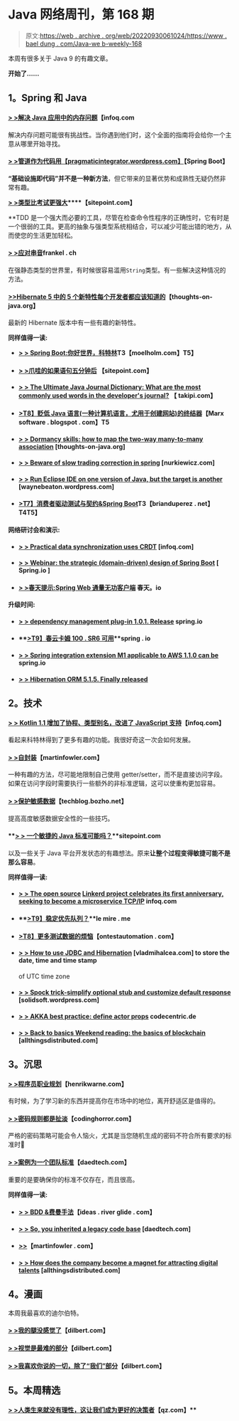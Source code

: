 # Java 网络周刊，第 168 期

> 原文:[https://web . archive . org/web/20220930061024/https://www . bael dung . com/Java-we b-weekly-168](https://web.archive.org/web/20220930061024/https://www.baeldung.com/java-web-weekly-168)

本周有很多关于 Java 9 的有趣文章。

**开始了……**

## **1。Spring 和 Java**

#### **[> >解决 Java 应用中的内存问题](https://web.archive.org/web/20220707143816/https://www.infoq.com/articles/Troubleshooting-Java-Memory-Issues?utm_campaign=infoq_content&utm_source=infoq&utm_medium=feed&utm_term=Java)**【infoq.com

解决内存问题可能很有挑战性。当你遇到他们时，这个全面的指南将会给你一个主意从哪里开始寻找。

#### **[> >管道作为代码用【pragmaticintegrator.wordpress.com】](https://web.archive.org/web/20220707143816/https://pragmaticintegrator.wordpress.com/2017/03/08/pipeline-as-code-with-a-spring-boot-application/)**【Spring Boot】

**“基础设施即代码”并不是一种新方法**，但它带来的显著优势和成熟性无疑仍然非常有趣。

**[> >类型比考试更强大](https://web.archive.org/web/20220707143816/https://www.sitepoint.com/types-are-mightier-than-tests/)****【sitepoint.com】**

 **TDD 是一个强大而必要的工具，尽管在检查命令性程序的正确性时，它有时是一个很弱的工具。更高的抽象与强类型系统相结合，可以减少可能出错的地方，从而使您的生活更加轻松。

#### [**> >应对串音**](https://web.archive.org/web/20220707143816/https://blog.frankel.ch/coping-stringly-typed/#gsc.tab=0)frankel . ch

在强静态类型的世界里，有时候很容易滥用`String`类型。有一些解决这种情况的方法。

#### **[>>Hibernate 5 中的 5 个新特性每个开发者都应该知道的](https://web.archive.org/web/20220707143816/http://www.thoughts-on-java.org/5-new-features-hibernate-5-every-developer-know/)**【thoughts-on-java.org】

最新的 Hibernate 版本中有一些有趣的新特性。

**同样值得一读:**

*   **[> > Spring Boot:你好世界，科特林](https://web.archive.org/web/20220707143816/https://moelholm.com/blog/2017/03/12/spring-boot-hello-world-kotlin)T3【moelholm.com】T5】**
*   #### **[> >爪哇的如果语句五分钟后](https://web.archive.org/web/20220707143816/https://www.sitepoint.com/javas-if-statement-tutorial/)** 【sitepoint.com】

*   #### **[> > The Ultimate Java Journal Dictionary: What are the most commonly used words in the developer's journal?](https://web.archive.org/web/20220707143816/http://blog.takipi.com/the-ultimate-java-logging-dictionary-what-are-the-most-common-words-developers-log/)** 【 takipi.com】

*   #### **[>T8】贬低 Java 语言(一种计算机语言，尤用于创建网站)的终结器](https://web.archive.org/web/20220707143816/https://marxsoftware.blogspot.com/2017/03/deprecating-java-finalizer.html)**【Marx software . blogspot . com】T5

*   #### **[> > Dormancy skills: how to map the two-way many-to-many association](https://web.archive.org/web/20220707143816/http://www.thoughts-on-java.org/hibernate-tips-map-bidirectional-many-many-association/)** [thoughts-on-java.org]

*   #### **[> > Beware of slow trading correction in spring](https://web.archive.org/web/20220707143816/http://www.nurkiewicz.com/2017/03/beware-of-slow-transaction-callbacks-in.html)** [nurkiewicz.com]

*   #### **[> > Run Eclipse IDE on one version of Java, but the target is another](https://web.archive.org/web/20220707143816/https://waynebeaton.wordpress.com/2017/03/10/run-eclipse-ide-on-one-version-of-java-but-target-another/)** [waynebeaton.wordpress.com]

*   #### **[>T7】消费者驱动测试与契约&Spring Boot](https://web.archive.org/web/20220707143816/http://www.briandupreez.net/2017/03/consumer-driven-testing-with-pact.html)T3【brianduperez . net】T4**T5】

**网络研讨会和演示:**

*   #### **[> > Practical data synchronization uses CRDT](https://web.archive.org/web/20220707143816/https://www.infoq.com/presentations/data-synchronization-crdt?utm_campaign=infoq_content&utm_source=infoq&utm_medium=feed&utm_term=Java)** [infoq.com]

*   #### **[> > Webinar: the strategic (domain-driven) design of Spring Boot](https://web.archive.org/web/20220707143816/https://spring.io/blog/2017/03/14/webinar-strategic-domain-driven-design-with-spring-boot)** [ Spring.io ]

*   #### [**> >春天提示:Spring Web 通量无功客户端**](https://web.archive.org/web/20220707143816/https://spring.io/blog/2017/03/15/spring-tips-the-spring-web-flux-reactive-client) 春天。io

**升级时间:**

*   #### **[> > dependency management plug-in 1.0.1\. Release](https://web.archive.org/web/20220707143816/https://spring.io/blog/2017/03/09/dependency-management-plugin-1-0-1-release)** spring.io

*   #### **[>T9】春云卡姆 100 . SR6 可用](https://web.archive.org/web/20220707143816/https://spring.io/blog/2017/03/10/spring-cloud-camden-sr6-is-available)**spring . io

*   #### **[> > Spring integration extension M1 applicable to AWS 1.1.0 can be](https://web.archive.org/web/20220707143816/https://spring.io/blog/2017/03/09/spring-integration-extension-for-aws-1-1-0-m1-available)** spring.io

*   #### **[> > Hibernation ORM 5.1.5\. Finally released](https://web.archive.org/web/20220707143816/http://in.relation.to/2017/03/14/hibernate-orm-515-final-release/)**

## **2。技术**

#### **[> > Kotlin 1.1 增加了协程、类型别名，改进了 JavaScript 支持](https://web.archive.org/web/20220707143816/https://www.infoq.com/news/2017/03/kotlin-11-released?utm_campaign=infoq_content&utm_source=infoq&utm_medium=feed&utm_term=Java)**【infoq.com】

看起来科特林得到了更多有趣的功能。我很好奇这一次会如何发展。

#### **[> >自封装](https://web.archive.org/web/20220707143816/https://martinfowler.com/bliki/SelfEncapsulation.html)**【martinfowler.com】

一种有趣的方法，尽可能地限制自己使用 getter/setter，而不是直接访问字段。如果在访问字段时需要执行一些额外的非标准逻辑，这可以使重构更加容易。

#### [**> >保护敏感数据**](https://web.archive.org/web/20220707143816/https://techblog.bozho.net/protecting-sensitive-data/)【techblog.bozho.net】

提高高度敏感数据安全性的一些技巧。

#### **[> > 一个敏捷的 Java 标准可能吗？](https://web.archive.org/web/20220707143816/https://www.sitepoint.com/is-an-agile-java-standard-possible/)**sitepoint.com

以及一些关于 Java 平台开发状态的有趣想法。原来**让整个过程变得敏捷可能不是那么容易**。

**同样值得一读:**

*   #### [**> > The open source**](https://web.archive.org/web/20220707143816/https://www.infoq.com/news/2017/03/linkerd-celebrates-one-year?utm_campaign=infoq_content&utm_source=infoq&utm_medium=feed&utm_term=Java) [Linkerd **project celebrates its first anniversary, seeking to become a microservice TCP/IP**](https://web.archive.org/web/20220707143816/https://www.infoq.com/news/2017/03/linkerd-celebrates-one-year?utm_campaign=infoq_content&utm_source=infoq&utm_medium=feed&utm_term=Java) infoq.com

*   #### **[>T9】稳定优先队列？](https://web.archive.org/web/20220707143816/http://lemire.me/blog/2017/03/13/stable-priority-queues/)**le mire . me

*   #### **[>T8】更多测试数据的烦恼](https://web.archive.org/web/20220707143816/http://www.ontestautomation.com/more-troubles-with-test-data/)**【ontestautomation . com】

*   #### **[> > How to use JDBC and Hibernation](https://web.archive.org/web/20220707143816/https://vladmihalcea.com/2017/03/14/how-to-store-date-time-and-timestamps-in-utc-time-zone-with-jdbc-and-hibernate/)** [vladmihalcea.com] to store the date, time and time stamp

    of UTC time zone
*   #### [**> > Spock trick-simplify optional stub and customize default response**](https://web.archive.org/web/20220707143816/https://solidsoft.wordpress.com/2017/03/15/spock-tricks-simplified-optional-stubbing-with-custom-default-responses/) [solidsoft.wordpress.com]

*   #### **[> > AKKA best practice: define actor props](https://web.archive.org/web/20220707143816/https://blog.codecentric.de/en/2017/03/akka-best-practices-defining-actor-props/)** codecentric.de

*   #### [**> > Back to basics Weekend reading: the basics of blockchain**](https://web.archive.org/web/20220707143816/http://www.allthingsdistributed.com/2017/03/foundation-of-blockchain.html) [allthingsdistributed.com]

## **3。沉思**

#### **[> >程序员职业规划](https://web.archive.org/web/20220707143816/https://henrikwarne.com/2017/03/12/programmer-career-planning/)**【henrikwarne.com】

有时候，为了学习新的东西并提高你在市场中的地位，离开舒适区是值得的。

#### **[> >密码规则都是扯淡](https://web.archive.org/web/20220707143816/https://blog.codinghorror.com/password-rules-are-bullshit/)**【codinghorror.com】

严格的密码策略可能会令人恼火，尤其是当您随机生成的密码不符合所有要求的标准时🙂

#### **[> >案例为一个团队标准](https://web.archive.org/web/20220707143816/http://www.daedtech.com/case-team-standard/)**【daedtech.com】

重要的是要确保你的标准不仅存在，而且很高。

**同样值得一读:**

*   #### **[> > BDD &费曼手法](https://web.archive.org/web/20220707143816/https://ideas.riverglide.com/bdd-the-feynman-technique-a238680cc272#.bi5mtxrn9)**【ideas . river glide . com】

*   #### **[> > So, you inherited a legacy code base](https://web.archive.org/web/20220707143816/http://www.daedtech.com/youve-inherited-legacy-codebase/)** [daedtech.com]

*   #### **[>>](https://web.archive.org/web/20220707143816/https://martinfowler.com/articles/lean-inception/)**【martinfowler . com】

*   #### **[> > How does the company become a magnet for attracting digital talents](https://web.archive.org/web/20220707143816/http://www.allthingsdistributed.com/2017/03/digital-talent.html)** [allthingsdistributed.com]

## **4。漫画**

本周我最喜欢的迪尔伯特。

#### **[> >我的腿没感觉了](https://web.archive.org/web/20220707143816/http://dilbert.com/strip/2013-10-10)**【dilbert.com】

#### **[> >视觉是最难的部分](https://web.archive.org/web/20220707143816/http://dilbert.com/strip/2013-10-02)**【dilbert.com】

#### **[> >我喜欢你说的一切，除了“我们”部分](https://web.archive.org/web/20220707143816/http://dilbert.com/strip/2013-10-04)**【dilbert.com】

## **5。本周精选**

#### **[> >人类生来就没有理性，这让我们成为更好的决策者](https://web.archive.org/web/20220707143816/https://qz.com/922924/humans-werent-designed-to-be-rational-and-we-are-better-thinkers-for-it/)**【qz.com】**